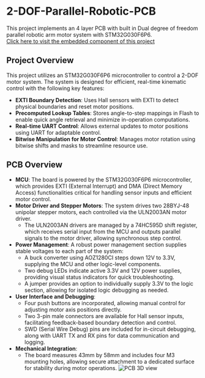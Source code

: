 # 2-DOF-Parallel-Robotic-PCB

This project implements an 4 layer PCB with built in Dual degree of freedom parallel robotic arm motor system with STM32G030F6P6.  
[Click here to visit the embedded component of this project](https://github.com/BentoMomento/2-DOF-Parallel-Robotic-Arm-STM32)

## Project Overview

This project utilizes an STM32G030F6P6 microcontroller to control a 2-DOF motor system. The system is designed for efficient, real-time kinematic control with the following key features:

- **EXTI Boundary Detection**: Uses Hall sensors with EXTI to detect physical boundaries and reset motor positions.
- **Precomputed Lookup Tables**: Stores angle-to-step mappings in Flash to enable quick angle retrieval and minimize in-operation computations.
- **Real-time UART Control**: Allows external updates to motor positions using UART for adaptable control.
- **Bitwise Manipulation for Motor Control**: Manages motor rotation using bitwise shifts and masks to streamline resource use.

## PCB Overview

- **MCU**: The board is powered by the STM32G030F6P6 microcontroller, which provides EXTI (External Interrupt) and DMA (Direct Memory Access) functionalities critical for handling sensor inputs and efficient motor control.
- **Motor Driver and Stepper Motors**: The system drives two 28BYJ-48 unipolar stepper motors, each controlled via the ULN2003AN motor driver. 
  - The ULN2003AN drivers are managed by a 74HC595D shift register, which receives serial input from the MCU and outputs parallel signals to the motor driver, allowing synchronous step control.
- **Power Management**: A robust power management section supplies stable voltages to each part of the system:
  - A buck converter using AOZ1280CI steps down 12V to 3.3V, supplying the MCU and other logic-level components.
  - Two debug LEDs indicate active 3.3V and 12V power supplies, providing visual status indicators for quick troubleshooting.
  - A jumper provides an option to individually supply 3.3V to the logic section, allowing for isolated logic debugging as needed.
- **User Interface and Debugging**: 
  - Four push buttons are incorporated, allowing manual control for adjusting motor axis positions directly.
  - Two 3-pin male connectors are available for Hall sensor inputs, facilitating feedback-based boundary detection and control.
  - SWD (Serial Wire Debug) pins are included for in-circuit debugging, along with UART TX and RX pins for data communication and logging.
- **Mechanical Integration**: 
  - The board measures 43mm by 58mm and includes four M3 mounting holes, allowing secure attachment to a dedicated surface for stability during motor operations.
![PCB 3D view](https://github.com/user-attachments/assets/810b3e7d-5bea-4521-8a57-6d1c307e09f2)


